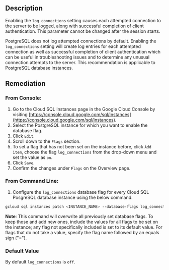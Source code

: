## Description

Enabling the `log_connections` setting causes each attempted connection to the server to be logged, along with successful completion of client authentication. This parameter cannot be changed after the session starts.

PostgreSQL does not log attempted connections by default. Enabling the `log_connections` setting will create log entries for each attempted connection as well as successful completion of client authentication which can be useful in troubleshooting issues and to determine any unusual connection attempts to the server. This recommendation is applicable to PostgreSQL database instances.

## Remediation

### From Console:

1. Go to the Cloud SQL Instances page in the Google Cloud Console by visiting [https://console.cloud.google.com/sql/instances](https://console.cloud.google.com/sql/instances).
2. Select the PostgreSQL instance for which you want to enable the database flag.
3. Click `Edit`.
4. Scroll down to the `Flags` section.
5. To set a flag that has not been set on the instance before, click `Add item`, choose the flag `log_connections` from the drop-down menu and set the value as `on`.
6. Click `Save`.
7. Confirm the changes under `Flags` on the Overview page.

### From Command Line:

1. Configure the `log_connections` database flag for every Cloud SQL PosgreSQL database instance using the below command.

```bash
gcloud sql instances patch <INSTANCE_NAME> --database-flags log_connections=on
```

**Note**: This command will overwrite all previously set database flags. To keep those and add new ones, include the values for all flags to be set on the instance; any flag not specifically included is set to its default value. For flags that do not take a value, specify the flag name followed by an equals sign ("=").

### Default Value

By default `log_connections` is `off`.